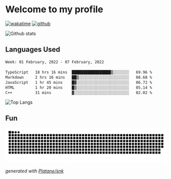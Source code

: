 # Welcome to my profile

[![wakatime](https://wakatime.com/badge/user/82c377cd-a54c-404c-b7df-177b313ca539.svg)](https://wakatime.com/@82c377cd-a54c-404c-b7df-177b313ca539)
[![github](https://img.shields.io/github/followers/xinthose?logo=github&style=plastic)](https://github.com/alanhamlett?tab=followers)

![Github stats](https://github-readme-stats.vercel.app/api?username=xinthose&show_icons=true&theme=radical&count_private=true)

## Languages Used

<!--START_SECTION:waka-->
```text
Week: 01 February, 2022 - 07 February, 2022

TypeScript   18 hrs 16 mins  █████████████████▒░░░░░░░   69.96 % 
Markdown     2 hrs 16 mins   ██▒░░░░░░░░░░░░░░░░░░░░░░   08.68 % 
JavaScript   1 hr 45 mins    █▓░░░░░░░░░░░░░░░░░░░░░░░   06.72 % 
HTML         1 hr 20 mins    █▒░░░░░░░░░░░░░░░░░░░░░░░   05.14 % 
C++          31 mins         ▓░░░░░░░░░░░░░░░░░░░░░░░░   02.02 % 
```
<!--END_SECTION:waka-->

![Top Langs](https://github-readme-stats.vercel.app/api/top-langs/?username=xinthose)

## Fun
![github contribution grid snake animation](https://raw.githubusercontent.com/xinthose/xinthose/output/github-contribution-grid-snake.svg)

_generated with [Platane/snk](https://github.com/Platane/snk)_
